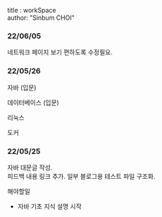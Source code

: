 
title : workSpace  
author: "Sinbum CHOI"

### 22/06/05
네트워크 페이지 보기 편하도록 수정필요.


### 22/05/26

자바 (입문)

데이터베이스 (입문)

리눅스

도커


### 22/05/25

자바 대문글 작성.  
피드백 내용 링크 추가. 일부 블로그용 테스트 파일 구조화.

해야할일
- 자바 기초 지식 설명 시작



